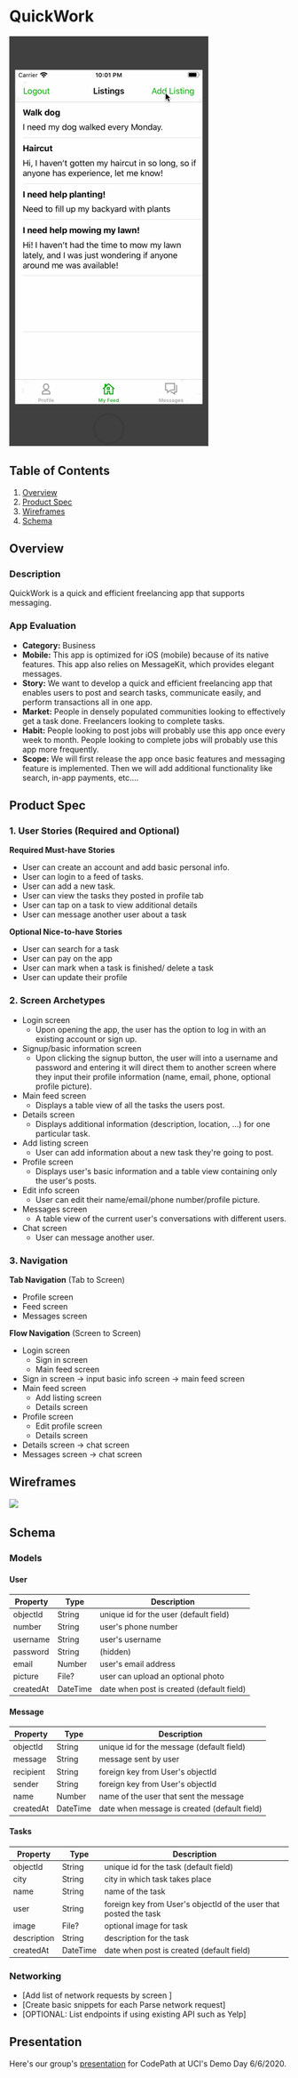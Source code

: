 # QuickWork

<img src='iOSFinalProject.gif' title='Walkthrough' width='' alt='Walkthrough' />

## Table of Contents
1. [Overview](#Overview)
1. [Product Spec](#Product-Spec)
1. [Wireframes](#Wireframes)
2. [Schema](#Schema)

## Overview
### Description
QuickWork is a quick and efficient freelancing app that supports messaging.

### App Evaluation
- **Category:** Business
- **Mobile:** This app is optimized for iOS (mobile) because of its native features. This app also relies on MessageKit, which provides elegant messages.
- **Story:** We want to develop a quick and efficient freelancing app that enables users to post and search tasks, communicate easily, and perform transactions all in one app.
- **Market:** People in densely populated communities looking to effectively get a task done. Freelancers looking to complete tasks.
- **Habit:** People looking to post jobs will probably use this app once every week to month. People looking to complete jobs will probably use this app more frequently.
- **Scope:** We will first release the app once basic features and messaging feature is implemented. Then we will add additional functionality like search, in-app payments, etc....

## Product Spec

### 1. User Stories (Required and Optional)

**Required Must-have Stories**

* User can create an account and add basic personal info.
* User can login to a feed of tasks.
* User can add a new task.
* User can view the tasks they posted in profile tab
* User can tap on a task to view additional details
* User can message another user about a task

**Optional Nice-to-have Stories**

* User can search for a task
* User can pay on the app
* User can mark when a task is finished/ delete a task
* User can update their profile

### 2. Screen Archetypes

* Login screen
   * Upon opening the app, the user has the option to log in with an existing account or sign up.
* Signup/basic information screen
   * Upon clicking the signup button, the user will into a username and password and entering it will direct them to another screen where they input their profile information (name, email, phone, optional profile picture).
* Main feed screen
   * Displays a table view of all the tasks the users post.
* Details screen
   * Displays additional information (description, location, ...) for one particular task. 
* Add listing screen
   * User can add information about a new task they're going to post.
* Profile screen
   * Displays user's basic information and a table view containing only the user's posts. 
* Edit info screen
   * User can edit their name/email/phone number/profile picture.
* Messages screen
   * A table view of the current user's conversations with different users.
* Chat screen
   * User can message another user.
 


### 3. Navigation

**Tab Navigation** (Tab to Screen)

* Profile screen
* Feed screen
* Messages screen

**Flow Navigation** (Screen to Screen)

* Login screen
   * Sign in screen
   * Main feed screen
* Sign in screen -> input basic info screen -> main feed screen
* Main feed screen
   * Add listing screen
   * Details screen
* Profile screen
   * Edit profile screen
   * Details screen
* Details screen -> chat screen
* Messages screen -> chat screen

## Wireframes
<img src="https://imgur.com/a/p2RA8M0" width=600>

## Schema 
### Models
#### User

   | Property      | Type     | Description |
   | ------------- | -------- | ------------|
   | objectId      | String   | unique id for the user (default field) |
   | number        | String   | user's phone number |
   | username      | String   | user's username |
   | password      | String   | (hidden) |
   | email         | Number   | user's email address |
   | picture       | File?    | user can upload an optional photo |
   | createdAt     | DateTime | date when post is created (default field) |
#### Message

   | Property      | Type     | Description |
   | ------------- | -------- | ------------|
   | objectId      | String   | unique id for the message (default field) |
   | message        | String   | message sent by user |
   | recipient      | String   | foreign key from User's objectId |
   | sender      | String   | foreign key from User's objectId |
   | name         | Number   | name of the user that sent the message |
   | createdAt     | DateTime | date when message is created (default field) |
#### Tasks

   | Property      | Type     | Description |
   | ------------- | -------- | ------------|
   | objectId      | String   | unique id for the task (default field) |
   | city          | String   | city in which task takes place |
   | name          | String   | name of the task |
   | user          | String   | foreign key from User's objectId of the user that posted the task |
   | image         | File?   | optional image for task |
   | description   | String   | description for the task |
   | createdAt     | DateTime | date when post is created (default field) |


### Networking
- [Add list of network requests by screen ]
- [Create basic snippets for each Parse network request]
- [OPTIONAL: List endpoints if using existing API such as Yelp]


## Presentation

Here's our group's [presentation](https://docs.google.com/presentation/d/1zp3fNso_jEsT2tvyq15--9_hW8GmKbTj_cH_Jw0Xatw/edit?usp=sharing) for CodePath at UCI's Demo Day 6/6/2020.
